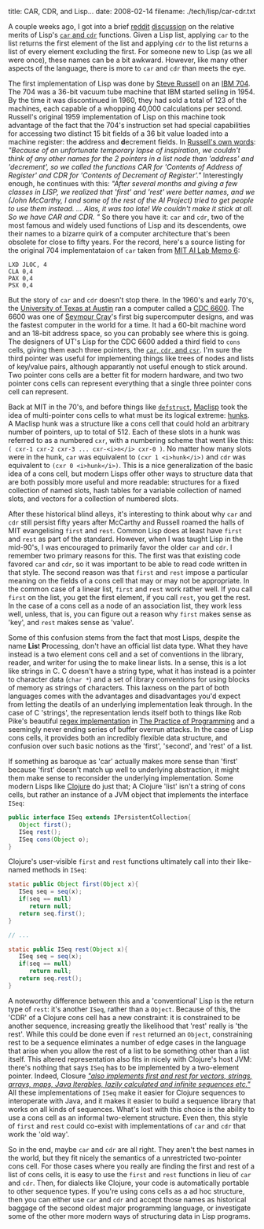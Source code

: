 title: CAR, CDR, and Lisp...
date: 2008-02-14
filename: ./tech/lisp/car-cdr.txt


A couple weeks ago, I got into a brief <a href="http://www.reddit.com">reddit</a> <a
href="http://reddit.com/info/677u6/comments/c031w9f">discussion</a> on the relative merits
of Lisp's <a
href="http://www.lisp.org/HyperSpec/Body/acc_carcm_cdr_darcm_cddddr.html">`car` and
`cdr`</a> functions. Given a Lisp list, applying `car` to the list returns
the first element of the list and applying `cdr` to the list returns a list of
every element excluding the first.  For someone new to Lisp (as we all were once), these
names can be a bit awkward. However, like many other aspects of the language, there is
more to `car` and `cdr` than meets the eye.

The first implementation of Lisp was done by <a
href="http://en.wikipedia.org/wiki/Steve_Russell">Steve Russell</a> on an <a
href="http://en.wikipedia.org/wiki/IBM_704">IBM 704</a>. The 704 was a 36-bit vacuum tube
machine that IBM started selling in 1954. By the time it was discontinued in 1960, they
had sold a total of 123 of the machines, each capable of a whopping 40,000 calculations
per second. Russell's original 1959 implementation of Lisp on this machine took advantage
of the fact that the 704's instruction set had special capabilities for accessing two
distinct 15 bit fields of a 36 bit value loaded into a machine register: the
<b>a</b>ddress and <b>d</b>ecrement fields.  In <a
href="http://www.iwriteiam.nl/HaCAR_CDR.html">Russell's own words</a>: <i> "Because of an
unfortunate temporary lapse of inspiration, we couldn't think of any other names for the 2
pointers in a list node than 'address' and 'decrement', so we called the functions CAR for
'Contents of Address of Register' and CDR for 'Contents of Decrement of Register'."</i>
Interestingly enough, he continues with this: <i>"After several months and giving a few
classes in LISP, we realized that 'first' and 'rest' were better names, and we (John
McCarthy, I and some of the rest of the AI Project) tried to get people to use them
instead. ... Alas, it was too late! We couldn't make it stick at all. So we have CAR and
CDR. "</i> So there you have it: `car` and `cdr`, two of the most famous and
widely used functions of Lisp and its descendents, owe their names to a bizarre quirk of a
computer architecture that's been obsolete for close to fifty years. For the record,
here's a source listing for the original 704 implementataion of `car` taken from <a
href="ftp://publications.ai.mit.edu/ai-publications/pdf/AIM-006.pdf">MIT AI Lab Memo
6</a>:

```assembler
LXD JLOC, 4
CLA 0,4
PAX 0,4
PSX 0,4
```

But the story of `car` and `cdr` doesn't stop there.  In the 1960's and
early 70's, the <a href="http://www.utexas.edu">University of Texas at Austin</a> ran a
computer called a <a href="http://en.wikipedia.org/wiki/CDC_6600">CDC 6600</a>. The 6600
was one of <a href="http://en.wikipedia.org/wiki/Seymour_Cray">Seymour Cray</a>'s first
big supercomputer designs, and was the fastest computer in the world for a time.  It had a
60-bit machine word and an 18-bit address space, so you can probably see where this is
going.  The designers of UT's Lisp for the CDC 6600 added a third field to `cons`
cells, giving them each three pointers, the <a
href="http://groups.google.com/group/alt.folklore.computers/browse_thread/thread/a1c2c48abe467f3c/b6217d9e521e043d?hl=en&lnk=st&q=car+cdr+csr+cdc+6600+lisp#b6217d9e521e043d">`car`,
`cdr`, and `csr`</a>. I'm sure the third pointer was useful for implementing
things like trees of nodes and lists of key/value pairs, although apparantly not useful
enough to stick around. Two pointer cons cells are a better fit for modern hardware, and
two two pointer cons cells can represent everything that a single three pointer cons cell
can represent.

Back at MIT in the 70's, and before things like <a
href="http://www.lisp.org/HyperSpec/Body/mac_defstruct.html">`defstruct`</a>, <a
href="http://www.multicians.org/lcp.html">Maclisp</a> took the idea of multi-pointer cons
cells to what must be its logical extreme: <a
href="http://www.maclisp.info/pitmanual/hunks.html">hunks</a>. A Maclisp hunk was a
structure like a cons cell that could hold an arbitrary number of pointers, up to
total of 512. Each of these slots in a hunk was referred to as a numbered `cxr`, with a
numbering scheme that went like this: `( cxr-1 cxr-2 cxr-3 ... cxr-<i>n</i> cxr-0
)`. No matter how many slots were in the hunk, `car` was equivalent to `(cxr
1 <i>hunk</i>)` and `cdr` was equivalent to `(cxr 0 <i>hunk</i>)`. This is
a nice generalization of the basic idea of a cons cell, but modern Lisps offer other ways
to structure data that are both possibly more useful and more readable: structures for a fixed 
collection of named slots, hash tables for a variable collection of named slots, and vectors
for a collection of numbered slots.

After these historical blind alleys, it's interesting to think about why `car` and
`cdr` still persist fifty years after McCarthy and Russell roamed the halls of MIT
evangelising `first` and `rest`. Common Lisp does at least have
`first` and `rest` as part of the standard. However, when I was taught Lisp
in the mid-90's, I was encouraged to primarily favor the older `car` and
`cdr`. I remember two primary reasons for this. The first was that existing code
favored `car` and `cdr`, so it was important to be able to read code written
in that style. The second reason was that `first` and `rest` impose a
particular meaning on the fields of a cons cell that may or may not be appropriate. In the
common case of a linear list, `first` and `rest` work rather well. If you
call `first` on the list, you get the first element, if you call `rest`, you
get the rest. In the case of a cons cell as a node of an association list, they work less
well, unless, that is, you can figure out a reason why `first` makes sense as
'key', and `rest` makes sense as 'value'.

Some of this confusion stems from the fact that most Lisps, despite the name <b>Lis</b>t
<b>P</b>rocessing, don't have an official list data type. What they have instead is a two
element cons cell and a set of conventions in the library, reader, and writer for using
the to make linear lists. In a sense, this is a lot like strings in C. C doesn't have a
string type, what it has instead is a pointer to character data (`char *`) and a
set of library conventions for using blocks of memory as strings of characters. This
laxness on the part of both languages comes with the advantages and disadvantages you'd
expect from letting the deatils of an underlying implementation leak through. In the case
of C 'strings', the representation lends itself both to things like Rob Pike's beautiful
<a href="http://cm.bell-labs.com/cm/cs/tpop/grep.c">regex implementation</a> in <a
href="http://cm.bell-labs.com/cm/cs/tpop/">The Practice of Programming</a> and a seemingly
never ending series of buffer overrun attacks. In the case of Lisp cons cells, it provides
both an incredibly flexible data structure, and confusion over such basic notions as
the 'first', 'second', and 'rest' of a list.

If something as baroque as 'car' actually makes more sense than 'first' because 'first'
doesn't match up well to underlying abstraction, it might them make sense to
reconsider the underlying implementation. Some modern Lisps like <a
href="http://clojure.sourceforge.net/">Clojure</a> do just that; A Clojure 'list' isn't a
string of cons cells, but rather an instance of a JVM object that implements the
interface `ISeq`:

```java
public interface ISeq extends IPersistentCollection{
   Object first();
   ISeq rest();
   ISeq cons(Object o);
}
```

Clojure's user-visible `first` and `rest` functions ultimately call into
their like-named methods in `ISeq`:

```java
static public Object first(Object x){
   ISeq seq = seq(x);
   if(seq == null)
      return null;
   return seq.first();
}

// ...

static public ISeq rest(Object x){
   ISeq seq = seq(x);
   if(seq == null)
      return null;
   return seq.rest();
}
```

A noteworthy difference between this and a 'conventional' Lisp is the return type of
`rest`: it's another `ISeq`, rather than a `Object`. Because of this,
the 'CDR' of a Clojure cons cell has a new constraint: it is constrained to be another
sequence, increasing greatly the likelihood that 'rest' really is 'the rest'. While
this could be done even if `rest` returned an `Object`, constraining
rest to be a sequence eliminates a number of edge cases in the language that arise
when you allow the rest of a list to be something other than a list itself. This altered 
representation also fits in nicely with Clojure's host JVM: there's nothing that says
`ISeq` has to be implemented by a two-element pointer. Indeed, Closure 
<a href="http://reddit.com/r/programming/info/68sll/comments/c036rc6">
<i>"also implements first and rest for vectors, strings, arrays, maps, Java Iterables,
lazily calculated and infinite sequences etc."</i></a>  All these implementations of
`ISeq` make it easier for Clojure sequences to interoperate with Java,
and it makes it easier to build a sequence library that works on all kinds of sequences.
What's lost with this choice is the ability to use a cons cell as an informal two-element
structure.  Even then, this style of `first` and `rest` could co-exist
with implementations of `car` and `cdr` that work the 'old way'.

So in the end, maybe `car` and `cdr` are all right. They aren't the best
names in the world, but they fit nicely the semantics of a unrestricted two-pointer
cons cell. For those cases where you really are finding the first and rest of a 
list of cons cells, it is easy to use the `first` and `rest` functions in
lieu of `car` and `cdr`. Then, for dialects like Clojure, your code is
automatically portable to other sequence types. If you're using cons cells as a
ad hoc structure, then you can either use `car` and `cdr` and accept those
names as  historical baggage of the second oldest major programming language, or
investigate some of  the other more modern ways of structuring data in Lisp programs. 
